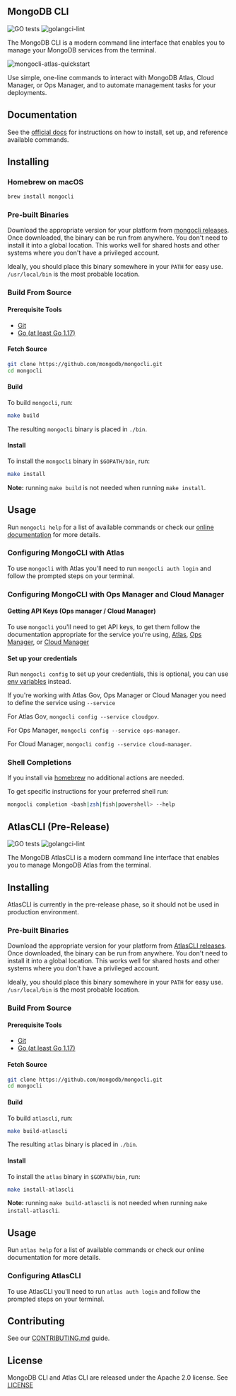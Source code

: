 ## MongoDB CLI

![GO tests](https://github.com/mongodb/mongocli/workflows/GO%20tests/badge.svg)
![golangci-lint](https://github.com/mongodb/mongocli/workflows/golangci-lint/badge.svg)

The MongoDB CLI is a modern command line interface that enables you to manage your MongoDB services from the terminal.

![mongocli-atlas-quickstart](https://user-images.githubusercontent.com/461027/126986233-0dd5c82a-2c75-4887-ab66-eb018c59e093.gif)

Use simple, one-line commands to interact with MongoDB Atlas, Cloud Manager, or Ops Manager, and to automate management tasks for your deployments.

## Documentation

See the [official docs](https://docs.mongodb.com/mongocli/stable/) for instructions on how to
install, set up, and reference available commands.

## Installing

### Homebrew on macOS

```bash
brew install mongocli
```

### Pre-built Binaries

Download the appropriate version for your platform from [mongocli releases](https://github.com/mongodb/mongocli/releases). 
Once downloaded, the binary can be run from anywhere.
You don't need to install it into a global location. 
This works well for shared hosts and other systems where you don't have a privileged account.

Ideally, you should place this binary somewhere in your `PATH` for easy use. 
`/usr/local/bin` is the most probable location.

### Build From Source 

#### Prerequisite Tools 
- [Git](https://git-scm.com/)
- [Go (at least Go 1.17)](https://golang.org/dl/)

#### Fetch Source

```bash
git clone https://github.com/mongodb/mongocli.git
cd mongocli
```

#### Build

To build `mongocli`, run:

```bash
make build
```

The resulting `mongocli` binary is placed in `./bin`.

#### Install

To install the `mongocli` binary in `$GOPATH/bin`, run:

```bash
make install
```

**Note:** running `make build` is not needed when running `make install`.

## Usage

Run `mongocli help` for a list of available commands
or check our [online documentation](https://docs.mongodb.com/mongocli/master/) for more details.

### Configuring MongoCLI with Atlas
To use `mongocli` with Atlas you'll need to run `mongocli auth login` and follow the prompted steps on your terminal.

### Configuring MongoCLI with Ops Manager and Cloud Manager

#### Getting API Keys (Ops manager / Cloud Manager)
To use `mongocli` you'll need to get API keys, to get them follow the documentation
appropriate for the service you're using,
[Atlas](https://docs.atlas.mongodb.com/configure-api-access/),
[Ops Manager](https://docs.opsmanager.mongodb.com/current/tutorial/configure-public-api-access/),
or [Cloud Manager](https://docs.cloudmanager.mongodb.com/tutorial/manage-programmatic-api-keys/)

#### Set up your credentials
Run `mongocli config` to set up your credentials, 
this is optional, you can use [env variables](https://docs.mongodb.com/mongocli/stable/configure/environment-variables/) instead.

If you're working with Atlas Gov, Ops Manager or Cloud Manager you need to define the service using `--service`

For Atlas Gov, `mongocli config --service cloudgov`.

For Ops Manager, `mongocli config --service ops-manager`.

For Cloud Manager, `mongocli config --service cloud-manager`.

### Shell Completions

If you install via [homebrew](#hombrew-on-macos) no additional actions are needed.

To get specific instructions for your preferred shell run:

```bash
mongocli completion <bash|zsh|fish|powershell> --help
```

## AtlasCLI (Pre-Release)
![GO tests](https://github.com/mongodb/mongocli/workflows/GO%20tests/badge.svg)
![golangci-lint](https://github.com/mongodb/mongocli/workflows/golangci-lint/badge.svg)

The MongoDB AtlasCLI is a modern command line interface that enables you to manage MongoDB Atlas from the terminal.

## Installing

AtlasCLI is currently in the pre-release phase, so it should not be used in production environment. 

### Pre-built Binaries

Download the appropriate version for your platform from [AtlasCLI releases](https://github.com/mongodb/mongocli/releases).
Once downloaded, the binary can be run from anywhere.
You don't need to install it into a global location.
This works well for shared hosts and other systems where you don't have a privileged account.

Ideally, you should place this binary somewhere in your `PATH` for easy use.
`/usr/local/bin` is the most probable location.

### Build From Source

#### Prerequisite Tools
- [Git](https://git-scm.com/)
- [Go (at least Go 1.17)](https://golang.org/dl/)

#### Fetch Source

```bash
git clone https://github.com/mongodb/mongocli.git
cd mongocli
```

#### Build

To build `atlascli`, run:

```bash
make build-atlascli
```

The resulting `atlas` binary is placed in `./bin`.

#### Install

To install the `atlas` binary in `$GOPATH/bin`, run:

```bash
make install-atlascli
```

**Note:** running `make build-atlascli` is not needed when running `make install-atlascli`.


## Usage

Run `atlas help` for a list of available commands
or check our online documentation for more details.

### Configuring AtlasCLI
To use AtlasCLI you'll need to run `atlas auth login` and follow the prompted steps on your terminal.


## Contributing

See our [CONTRIBUTING.md](CONTRIBUTING.md) guide.

## License

MongoDB CLI and Atlas CLI are released under the Apache 2.0 license. See [LICENSE](LICENSE)
